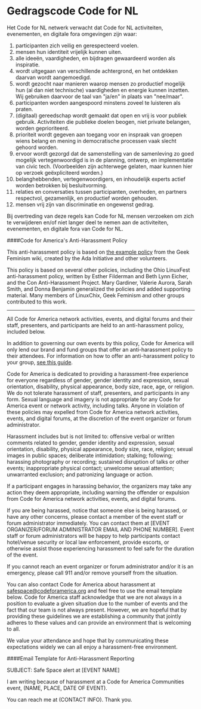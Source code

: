 Gedragscode Code for NL
=======================

Het Code for NL netwerk verwacht dat Code for NL activiteiten, evenementen, en digitale fora omgevingen zijn waar:

1. participanten zich veilig en gerespecteerd voelen.
2. mensen hun identiteit vrijelijk kunnen uiten.
3. alle ideeën, vaardigheden, en bijdragen gewaardeerd worden als inspiratie.
4. wordt uitgegaan van verschillende achtergrond, en het ontdekken daarvan wordt aangemoedigd.
5. wordt gezocht naar manieren waarop mensen zo productief mogelijk hun (al dan niet technische) vaardigheden en energie kunnen inzetten. Wij gebruiken daarvoor de taal van "ja/en" in plaats van "nee/maar".
6. participanten worden aangespoord minstens zoveel te luisteren als praten.
7. (digitaal) gereedschap wordt gemaakt dat open en vrij is voor publiek gebruik. Activiteiten die publieke doelen beogen, niet private belangen, worden geprioriteerd.
8. prioriteit wordt gegeven aan toegang voor en inspraak van groepen wiens belang en mening in democratische processen vaak slecht gehoord worden.
9. ervoor wordt gezorgd dat de samenstelling van de samenleving zo goed mogelijk vertegenwoordigd is in de planning, ontwerp, en implementatie van civic tech. (Voorbeelden zijn achterwege gelaten, maar kunnen hier op verzoek geëxpliciteerd worden.)
10. belanghebbenden, vertegenwoordigers, en inhoudelijk experts actief worden betrokken bij besluitvorming.
11. relaties en conversaties tussen participanten, overheden, en partners respectvol, gezamenlijk, en productief worden gehouden.
12. mensen vrij zijn van discriminatie en ongewenst gedrag.

Bij overtreding van deze regels kan Code for NL mensen verzoeken om zich te verwijderen en/of niet langer deel te nemen aan de activiteiten, evenementen, en digitale fora van Code for NL.

####Code for America's Anti-Harassment Policy

This anti-harassment policy is based on <a href="http://geekfeminism.wikia.com/wiki/Conference_anti-harassment/Policy">the example policy</a> from the Geek Feminism wiki, created by the Ada Initiative and other volunteers.

This policy is based on several other policies, including the Ohio LinuxFest anti-harassment policy, written by Esther Filderman and Beth Lynn Eicher, and the Con Anti-Harassment Project. Mary Gardiner, Valerie Aurora, Sarah Smith, and Donna Benjamin generalized the policies and added supporting material. Many members of LinuxChix, Geek Feminism and other groups contributed to this work.

* * * 

All Code for America network activities, events, and digital forums and their staff, presenters, and participants are held to an anti-harassment policy, included below.

In addition to governing our own events by this policy, Code for America will only lend our brand and fund groups that offer an anti-harassment policy to their attendees. For information on how to offer an anti-harassment policy to your group, <a href="https://docs.google.com/a/codeforamerica.org/document/d/1Zg2FDt7awgfCmdcbzMwKHMb1A7KDOhs_z7ibCb3TLLQ/edit">see this guide</a>.

Code for America is dedicated to providing a harassment-free experience for everyone regardless of gender, gender identity and expression, sexual orientation, disability, physical appearance, body size, race, age, or religion. We do not tolerate harassment of staff, presenters, and participants in any form. Sexual language and imagery is not appropriate for any Code for America event or network activity, including talks. Anyone in violation of these policies may expelled from Code for America network activities, events, and digital forums, at the discretion of the event organizer or forum administrator.

Harassment includes but is not limited to: offensive verbal or written comments related to gender, gender identity and expression, sexual orientation, disability, physical appearance, body size, race, religion; sexual images in public spaces; deliberate intimidation; stalking; following; harassing photography or recording; sustained disruption of talks or other events; inappropriate physical contact; unwelcome sexual attention; unwarranted exclusion; and patronizing language or action.

If a participant engages in harassing behavior, the organizers may take any action they deem appropriate, including warning the offender or expulsion from Code for America network activities, events, and digital forums. 

If you are being harassed, notice that someone else is being harassed, or have any other concerns, please contact a member of the event staff or forum administrator immediately. You can contact them at [EVENT ORGANIZER/FORUM ADMINISTRATOR EMAIL AND PHONE NUMBER]. Event staff or forum administrators will be happy to help participants contact hotel/venue security or local law enforcement, provide escorts, or otherwise assist those experiencing harassment to feel safe for the duration of the event.

If you cannot reach an event organizer or forum administrator and/or it is an emergency, please call 911 and/or remove yourself from the situation. 

You can also contact Code for America about harassment at safespace@codeforamerica.org and feel free to use the email template below. Code for America staff acknowledge that we are not always in a position to evaluate a given situation due to the number of events and the fact that our team is not always present. However, we are hopeful that by providing these guidelines we are establishing a community that jointly adheres to these values and can provide an environment that is welcoming to all.

We value your attendance and hope that by communicating these expectations widely we can all enjoy a harassment-free environment.

####Email Template for Anti-Harassment Reporting

SUBJECT: Safe Space alert at [EVENT NAME]

I am writing because of harassment at a Code for America Communities event, (NAME, PLACE, DATE OF EVENT). 

You can reach me at (CONTACT INFO). Thank you.
